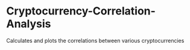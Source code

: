 # Cryptocurrency-Correlation-Analysis
Calculates and plots the correlations between various cryptocurrencies
